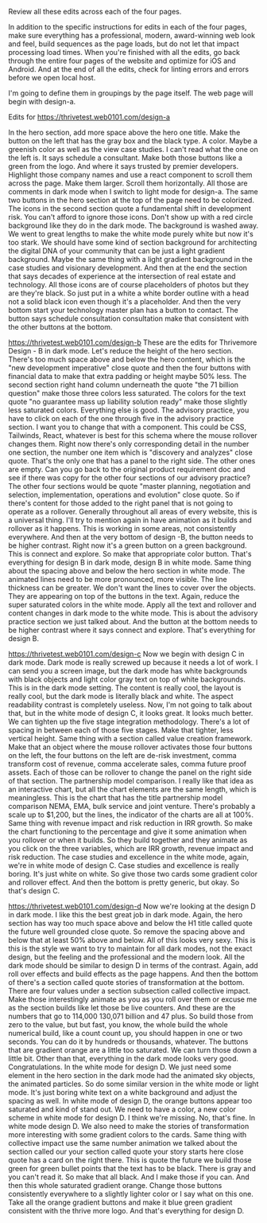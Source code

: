 Review all these edits across each of the four pages. 

In addition to the specific instructions for edits in each of the four pages, make sure everything has a professional, modern, award-winning web look and feel, build sequences as the page loads, but do not let that impact processing load times. When you're finished with all the edits, go back through the entire four pages of the website and optimize for iOS and Android. And at the end of all the edits, check for linting errors and errors before we open local host.

I'm going to define them in groupings by the page itself. The web page will begin with design-a. 

Edits for https://thrivetest.web0101.com/design-a

In the hero section, add more space above the hero one title. Make the button on the left that has the gray box and the black type. A color. Maybe a greenish color as well as the view case studies. I can't read what the one on the left is. It says schedule a consultant. Make both those buttons like a green from the logo. And where it says trusted by premier developers. Highlight those company names and use a react component to scroll them across the page. Make them larger. Scroll them horizontally. All those are comments in dark mode when I switch to light mode for design-a. The same two buttons in the hero section at the top of the page need to be colorized. The icons in the second section quote a fundamental shift in development risk. You can't afford to ignore those icons. Don't show up with a red circle background like they do in the dark mode. The background is washed away. We went to great lengths to make the white mode purely white but now it's too stark. We should have some kind of section background for architecting the digital DNA of your community that can be just a light gradient background. Maybe the same thing with a light gradient background in the case studies and visionary development. And then at the end the section that says decades of experience at the intersection of real estate and technology. All those icons are of course placeholders of photos but they are they're black. So just put in a white a white border outline with a head not a solid black icon even though it's a placeholder. And then the very bottom start your technology master plan has a button to contact. The button says schedule consultation consultation make that consistent with the other buttons at the bottom.

https://thrivetest.web0101.com/design-b
These are the edits for Thrivemore Design - B in dark mode. Let's reduce the height of the hero section. There's too much space above and below the hero content, which is the "new development imperative" close quote and then the four buttons with financial data to make that extra padding or height maybe 50% less. The second section right hand column underneath the quote "the 71 billion question" make those three colors less saturated. The colors for the text quote "no guarantee mass up liability solution ready" make those slightly less saturated colors. Everything else is good. The advisory practice, you have to click on each of the one through five in the advisory practice section. I want you to change that with a component. This could be CSS, Tailwinds, React, whatever is best for this schema where the mouse rollover changes them. Right now there's only corresponding detail in the number one section, the number one item which is "discovery and analyzes" close quote. That's the only one that has a panel to the right side. The other ones are empty. Can you go back to the original product requirement doc and see if there was copy for the other four sections of our advisory practice? The other four sections would be quote "master planning, negotiation and selection, implementation, operations and evolution" close quote. So if there's content for those added to the right panel that is not going to operate as a rollover. Generally throughout all areas of every website, this is a universal thing. I'll try to mention again in have animation as it builds and rollover as it happens. This is working in some areas, not consistently everywhere. And then at the very bottom of design -B, the button needs to be higher contrast. Right now it's a green button on a green background. This is connect and explore. So make that appropriate color button. That's everything for design B in dark mode, design B in white mode. Same thing about the spacing above and below the hero section in white mode. The animated lines need to be more pronounced, more visible. The line thickness can be greater. We don't want the lines to cover over the objects. They are appearing on top of the buttons in the text. Again, reduce the super saturated colors in the white mode. Apply all the text and rollover and content changes in dark mode to the white mode. This is about the advisory practice section we just talked about. And the button at the bottom needs to be higher contrast where it says connect and explore. That's everything for design B.

https://thrivetest.web0101.com/design-c
Now we begin with design C in dark mode. Dark mode is really screwed up because it needs a lot of work. I can send you a screen image, but the dark mode has white backgrounds with black objects and light color gray text on top of white backgrounds. This is in the dark mode setting. The content is really cool, the layout is really cool, but the dark mode is literally black and white. The aspect readability contrast is completely useless. Now, I'm not going to talk about that, but in the white mode of design C, it looks great. It looks much better. We can tighten up the five stage integration methodology. There's a lot of spacing in between each of those five stages. Make that tighter, less vertical height. Same thing with a section called value creation framework. Make that an object where the mouse rollover activates those four buttons on the left, the four buttons on the left are de-risk investment, comma transform cost of revenue, comma accelerate sales, comma future proof assets. Each of those can be rollover to change the panel on the right side of that section. The partnership model comparison. I really like that idea as an interactive chart, but all the chart elements are the same length, which is meaningless. This is the chart that has the title partnership model comparison NEMA, EMA, bulk service and joint venture. There's probably a scale up to $1,200, but the lines, the indicator of the charts are all at 100%. Same thing with revenue impact and risk reduction in IRR growth. So make the chart functioning to the percentage and give it some animation when you rollover or when it builds. So they build together and they animate as you click on the three variables, which are IRR growth, revenue impact and risk reduction. The case studies and excellence in the white mode, again, we're in white mode of design C. Case studies and excellence is really boring. It's just white on white. So give those two cards some gradient color and rollover effect. And then the bottom is pretty generic, but okay. So that's design C.

https://thrivetest.web0101.com/design-d
Now we're looking at the design D in dark mode. I like this the best great job in dark mode. Again, the hero section has way too much space above and below the H1 title called quote the future well grounded close quote. So remove the spacing above and below that at least 50% above and below. All of this looks very sexy. This is this is the style we want to try to maintain for all dark modes, not the exact design, but the feeling and the professional and the modern look. All the dark mode should be similar to design D in terms of the contrast. Again, add roll over effects and build effects as the page happens. And then the bottom of there's a section called quote stories of transformation at the bottom. There are four values under a section subsection called collective impact. Make those interestingly animate as you as you roll over them or excuse me as the section builds like let those be live counters. And these are the numbers that go to 114,000 130,071 billion and 47 plus. So build those from zero to the value, but but fast, you know, the whole build the whole numerical build, like a count count up, you should happen in one or two seconds. You can do it by hundreds or thousands, whatever. The buttons that are gradient orange are a little too saturated. We can turn those down a little bit. Other than that, everything in the dark mode looks very good. Congratulations. In the white mode for design D. We just need some element in the hero section in the dark mode had the animated sky objects, the animated particles. So do some similar version in the white mode or light mode. It's just boring white text on a white background and adjust the spacing as well. In white mode of design D, the orange buttons appear too saturated and kind of stand out. We need to have a color, a new color scheme in white mode for design D. I think we're missing. No, that's fine. In white mode design D. We also need to make the stories of transformation more interesting with some gradient colors to the cards. Same thing with collective impact use the same number animation we talked about the section called our your section called quote your story starts here close quote has a card on the right there. This is quote the future we build those green for green bullet points that the text has to be black. There is gray and you can't read it. So make that all black. And I make those if you can. And then this whole saturated gradient orange. Change those buttons consistently everywhere to a slightly lighter color or I say what on this one. Take all the orange gradient buttons and make it blue green gradient consistent with the thrive more logo. And that's everything for design D.



